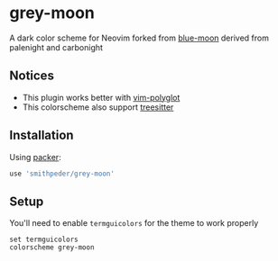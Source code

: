 # grey-moon

A dark color scheme for Neovim forked from [blue-moon](https://github.com/kyazdani42/blue-moon) derived from palenight and carbonight

## Notices

- This plugin works better with [vim-polyglot](https://github.com/sheerun/vim-polyglot)
- This colorscheme also support [treesitter](https://github.com/nvim-treesitter/nvim-treesitter)

## Installation
Using [packer](https://github.com/junegunn/vim-plug):

```lua
use 'smithpeder/grey-moon'
```

## Setup

You'll need to enable `termguicolors` for the theme to work properly
```vim
set termguicolors
colorscheme grey-moon
```
